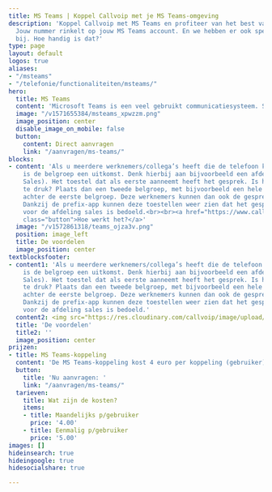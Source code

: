 ```yaml
---
title: MS Teams | Koppel Callvoip met je MS Teams-omgeving
description: 'Koppel Callvoip met MS Teams en profiteer van het best van twee werelden!
  Jouw nummer rinkelt op jouw MS Teams account. En we hebben er ook speciale MS Team-toestellen
  bij. Hoe handig is dat?'
type: page
layout: default
logos: true
aliases:
- "/msteams"
- "/telefonie/functionaliteiten/msteams/"
hero:
  title: MS Teams
  content: 'Microsoft Teams is een veel gebruikt communicatiesysteem. Sinds Corona is het gebruik ervan voor videobellen enorm gegroeid en daarmee ook de vraag of het kan worden gekoppeld met het Callvoip-telefoonsysteem, met als doel dat je op je zakelijke nummer kunt bellen en gebeld kunt worden, waarbij je je Teams-apps en apparatuur gebruikt. Goed nieuws: dit is mogelijk, wij bieden een naadloze koppeling voor integratie van MS Teams met je Callvoip-systeem!'
  image: "/v1571655384/msteams_xpwzzm.png"
  image_position: center
  disable_image_on_mobile: false
  button:
    content: Direct aanvragen
    link: "/aanvragen/ms-teams/"
blocks:
- content: 'Als u meerdere werknemers/collega’s heeft die de telefoon kunnen opnemen
    is de belgroep een uitkomst. Denk hierbij aan bijvoorbeeld een afdeling (bijv.
    Sales). Het toestel dat als eerste aanneemt heeft het gesprek. Is het soms inkomend
    te druk? Plaats dan een tweede belgroep, met bijvoorbeeld een hele andere afdeling,
    achter de eerste belgroep. Deze werknemers kunnen dan ook de gesprekken opnemen.
    Dankzij de prefix-app kunnen deze toestellen weer zien dat het gesprek eigenlijk
    voor de afdeling sales is bedoeld.<br><br><a href="https://www.callvoip.nl/ondersteuning/integraties/handleiding-ms-teams/"
    class="button">Hoe werkt het?</a>'
  image: "/v1572861318/teams_ojza3v.png"
  position: image_left
  title: De voordelen
  image_position: center
textblocksfooter:
- content1: 'Als u meerdere werknemers/collega’s heeft die de telefoon kunnen opnemen
    is de belgroep een uitkomst. Denk hierbij aan bijvoorbeeld een afdeling (bijv.
    Sales). Het toestel dat als eerste aanneemt heeft het gesprek. Is het soms inkomend
    te druk? Plaats dan een tweede belgroep, met bijvoorbeeld een hele andere afdeling,
    achter de eerste belgroep. Deze werknemers kunnen dan ook de gesprekken opnemen.
    Dankzij de prefix-app kunnen deze toestellen weer zien dat het gesprek eigenlijk
    voor de afdeling sales is bedoeld.'
  content2: <img src="https://res.cloudinary.com/callvoip/image/upload/c_limit,h_512,w_512/v1593694950/MSteams_beeuzx.png">
  title: 'De voordelen'
  title2: ''
  image_position: center
prijzen:
- title: MS Teams-koppeling
  content: 'De MS Teams-koppeling kost 4 euro per koppeling (gebruiker) per maand. '
  button:
    title: 'Nu aanvragen: '
    link: "/aanvragen/ms-teams/"
  tarieven:
    title: Wat zijn de kosten?
    items:
    - title: Maandelijks p/gebruiker
      price: '4.00'
    - title: Eenmalig p/gebruiker
      price: '5.00'
images: []
hideinsearch: true
hideingoogle: true
hidesocialshare: true

---
```

